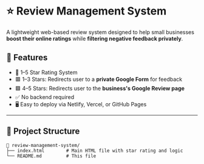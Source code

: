 # ⭐ Review Management System

A lightweight web-based review system designed to help small businesses **boost their online ratings** while **filtering negative feedback privately**.

## 🚀 Features

- 🌟 1–5 Star Rating System
- 🟥 1–3 Stars: Redirects user to a **private Google Form** for feedback
- 🟩 4–5 Stars: Redirects user to the **business's Google Review page**
- ✅ No backend required
- 🖥️ Easy to deploy via Netlify, Vercel, or GitHub Pages

---

## 📂 Project Structure

```plaintext
📁 review-management-system/
├── index.html        # Main HTML file with star rating and logic
└── README.md         # This file
